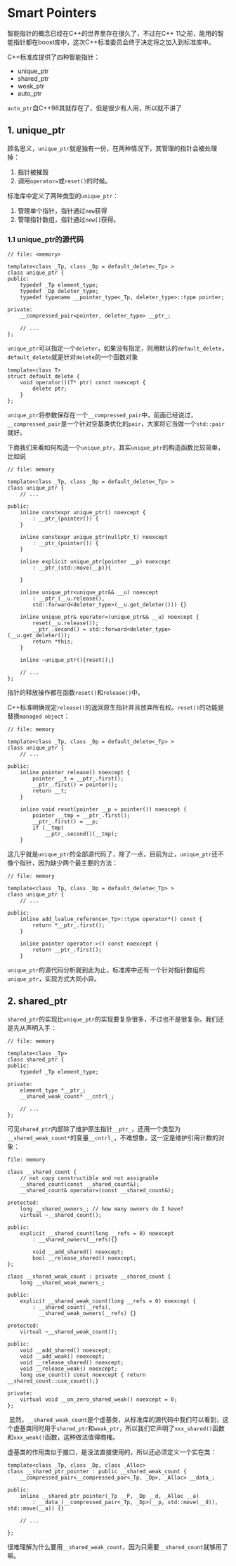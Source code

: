 # Smart Pointers

智能指针的概念已经在C++的世界里存在很久了，不过在C++ 11之前，能用的智能指针都在boost库中，这次C++标准委员会终于决定将之加入到标准库中。

C++标准库提供了四种智能指针：

* unique_ptr
* shared_ptr
* weak_ptr
* auto_ptr

`auto_ptr`自C++98其就存在了，但是很少有人用，所以就不讲了

## 1. unique_ptr

顾名思义，`unique_ptr`就是独有一份，在两种情况下，其管理的指针会被处理掉：

1. 指针被摧毁
2. 调用`operator=`或`reset()`的时候。

标准库中定义了两种类型的`unique_ptr`：

1. 管理单个指针，指针通过`new`获得
2. 管理指针数组，指针通过`new[]`获得。

### 1.1 unique_ptr的源代码

```
// file: <memory>

template<class _Tp, class _Dp = default_delete<_Tp> >
class unique_ptr {
public:
    typedef _Tp element_type;
    typedef _Dp deleter_type;
    typedef typename __pointer_type<_Tp, deleter_type>::type pointer;
    
private:
    __compressed_pair<pointer, deleter_type> __ptr_;
    
    // ...
};
```

`unique_ptr`可以指定一个`deleter`，如果没有指定，则用默认的`default_delete`，`default_delete`就是针对`delete`的一个函数对象

```
template<class T>
struct default_delete {
    void operator()(T* ptr) const noexcept {
        delete ptr;
    }
};
```

`unique_ptr`将参数保存在一个`__compressed_pair`中，前面已经说过，`__compressed_pair`是一个针对空基类优化的`pair`，大家将它当做一个`std::pair`就好。

下面我们来看如何构造一个`unique_ptr`，其实`unique_ptr`的构造函数比较简单，比如说

```
// file: memory

template<class _Tp, class _Dp = default_delete<_Tp> >
class unique_ptr {
    // ...

public:
    inline constexpr unique_ptr() noexcept {
        : __ptr_(pointer()) {
    }
    
    inline constexpr unique_ptr(nullptr_t) noexcept 
        : __ptr_(pointer()) {
    }
    
    inline explicit unique_ptr(pointer __p) noexcept 
        : __ptr_(std::move(__p)){ 
    
    }
    
    inline unique_ptr<unique_ptr&& __u) noexcept
        : __ptr_(__u.release(), 
        std::forward<deleter_type>(__u.get_deleter())) {}
        
    inline unique_ptr& operator=(unique_ptr&& __u) noexcept {
        reset(__u.release());
        __ptr_.second() = std::forward<deleter_type>(__u.get_deleter());
        return *this;
    }
    
    inline ~unique_ptr(){reset();}
    
    // ...
};
```

指针的释放操作都在函数`reset()`和`release()`中。

C++标准明确规定`release()`的返回原生指针并且放弃所有权。`reset()`的功能是替换`managed object`：

```
// file: memory

template<class _Tp, class _Dp = default_delete<_Tp> >
class unique_ptr {
    // ...
    
public:
    inline pointer release() noexcept {
        pointer __t = __ptr_.first();
        __ptr_.first() = pointer();
        return __t;
    }
    
    inline void reset(pointer __p = pointer()) noexcept {
        pointer __tmp = __ptr_.first();
        __ptr_.first() = __p;
        if (__tmp)
            __ptr_.second()(__tmp);
    }
```

这几乎就是`unique_ptr`的全部源代码了，除了一点，目前为止，`unique_ptr`还不像个指针，因为缺少两个最主要的方法：

```
// file: memory

template<class _Tp, class _Dp = default_delete<_Tp> >
class unique_ptr {
    // ...
    
public:
    inline add_lvalue_reference<_Tp>::type operator*() const {
        return *__ptr_.first();
    }
    
    inline pointer operator->() const noexcept {
        return __ptr_.first();
    }
```

`unique_ptr`的源代码分析就到此为止，标准库中还有一个针对指针数组的`unique_ptr`，实现方式大同小异。

## 2. shared_ptr

`shared_ptr`的实现比`unique_ptr`的实现要复杂很多，不过也不是很复杂。我们还是先从声明入手：

```
// file: memory

template<class _Tp>
class shared_ptr {
public:
    typedef _Tp element_type;
    
private:
    element_type *__ptr_;
    __shared_weak_count* __cntrl_;
    
    // ...
};
```

可见`shared_ptr`内部除了维护原生指针`__ptr_`，还用一个类型为`__shared_weak_count*`的变量`__cntrl_`，不难想象，这一定是维护引用计数的对象：

```
file: memory

class __shared_count {
    // not copy constructible and not assignable
    __shared_count(const __shared_count&);
    __shared_count& operator=(const __shared_count&);
    
protected:
    long __shared_owners_; // how many owners do I have?
    virtual ~__shared_count();
    
public:
    explicit __shared_count(long __refs = 0) noexcept 
        : __shared_owners(__refs){}
        
        void __add_shared() noexcept;
        bool __release_shared() noexcept;
};

class __shared_weak_count : private __shared_count {
    long __shared_weak_owners_;
    
public:
    explicit __shared_weak_count(long __refs = 0) noexcept {
        : __shared_count(__refs), 
          __shared_weak_owners(__refs) {}
          
protected:
    virtual ~__shared_weak_count();
    
public:
    void __add_shared() noexcept;
    void __add_weak() noexcept;
    void __release_shared() noexcept;
    void __release_weak() noexcept;
    long use_count() const noexcept { return __shared_count::use_count();}
    
private:
    virtual void __on_zero_shared_weak() noexcept = 0;
};

```

 显然，`__shared_weak_count`是个虚基类，从标准库的源代码中我们可以看到，这个虚基类同时用于`shared_ptr`和`weak_ptr`，所以我们它声明了`xxx_shared()`函数和`xxx_weak()`函数，这种做法值得商榷。

虚基类的作用类似于接口，是没法直接使用的，所以还必须定义一个实在类：

```
template<class _Tp, class _Dp, class _Alloc>
class __shared_ptr_pointer : public __shared_weak_count {
    __compressed_pair<__compressed_par<_Tp, _Dp>, _Alloc> __data_;
    
public:
    inline __shared_ptr_pointer(_Tp __P, _Dp __d, _Alloc __a)
        : __data_(__compressed_pair<_Tp, _Dp>(__p, std::move(__d)), std::move(__a)) {}
        
    // ...

};
```

很难理解为什么要用`__shared_weak_count`，因为只需要`__shared_count`就够用了嘛。
